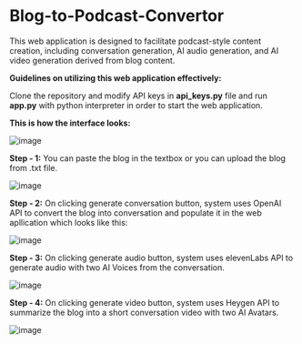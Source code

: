 # Blog-to-Podcast-Convertor

This web application is designed to facilitate podcast-style content creation, including conversation generation, AI audio generation, and AI video generation derived from blog content.

**Guidelines on utilizing this web application effectively:**

Clone the repository and modify API keys in **api_keys.py** file and run **app.py** with python interpreter in order to start the web application.

**This is how the interface looks:**

![image](https://github.com/cgudivad/Blog-to-Podcast-Convertor/assets/126507537/10e2f753-b193-4445-a8d6-faf6ad0f0364)

**Step - 1:** You can paste the blog in the textbox or you can upload the blog from .txt file.

![image](https://github.com/cgudivad/Blog-to-Podcast-Convertor/assets/126507537/2ae06806-8300-4022-8d9c-25da8e3d1f45)

**Step - 2:** On clicking generate conversation button, system uses OpenAI API to convert the blog into conversation and populate it in the web apllication which looks like this:

![image](https://github.com/cgudivad/Blog-to-Podcast-Convertor/assets/126507537/5f835672-8547-447d-85ba-80f4c5ba255b)

**Step - 3:** On clicking generate audio button, system uses elevenLabs API to generate audio with two AI Voices from the conversation.

![image](https://github.com/cgudivad/Blog-to-Podcast-Convertor/assets/126507537/ff99d2f8-b7c7-4d47-afd7-8b3ec8fb3808)

**Step - 4:** On clicking generate video button, system uses Heygen API to summarize the blog into a short conversation video with two AI Avatars.

![image](https://github.com/cgudivad/Blog-to-Podcast-Convertor/assets/126507537/5ffb30a2-3778-485a-91db-4ed554437ac5)
